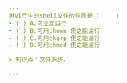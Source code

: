 ```yaml
---
用VI产生的shell文件的性质是（　　　）
- ( ) A.可立即运行 
- ( ) B.可用chown 使之能运行 
- ( ) C.可用chgrp 使之能运行 
- ( ) D.可用chmod 使之能运行

> 知识点：文件系统。

---
```

